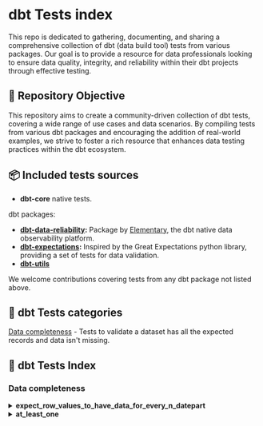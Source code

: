 # dbt Tests index

This repo is dedicated to gathering, documenting, and sharing a comprehensive collection of dbt (data build tool) tests from various packages.
Our goal is to provide a resource for data professionals looking to ensure data quality, integrity, and reliability within their dbt projects through effective testing.

## 🎯 Repository Objective

This repository aims to create a community-driven collection of dbt tests, covering a wide range of use cases and data scenarios. By compiling tests from various dbt packages and encouraging the addition of real-world examples, we strive to foster a rich resource that enhances data testing practices within the dbt ecosystem.

## 📦 Included tests sources

- **dbt-core** native tests.

dbt packages:
- **[dbt-data-reliability](https://github.com/elementary-data/dbt-data-reliability):** Package by [Elementary](https://www.elementary-data.com/), the dbt native data observability platform.
- **[dbt-expectations](https://github.com/calogica/dbt-expectations):** Inspired by the Great Expectations python library, providing a set of tests for data validation.
- **[dbt-utils](https://github.com/dbt-labs/dbt-utils)**

We welcome contributions covering tests from any dbt package not listed above.

## 🔎 dbt Tests categories

[Data completeness](#data-completeness) - Tests to validate a dataset has all the expected records and data isn't missing. 

## 🔎 dbt Tests Index

### Data completeness

<details>
<summary>
    <b>expect_row_values_to_have_data_for_every_n_datepart</b>
</summary>

The test ensures data completeness by verifying the presence of data for every specified interval unit in your date or timestamp column.
Essentially, it ensures that your dataset has data for every specified interval, such as every month, day, hour, etc., depending on your configuration.

Example use cases:

- **Financial reporting**: You're generating financial reports based on transaction data. By using this test with an interval of 1 for the month, you can ensure that your dataset has entries for every month, ensuring completeness in your financial reporting.
- **Web traffic analysis**: You need to analyze website traffic on an hourly basis. Using this test with an interval of 1 for the hour, you can ensure that your dataset has entries for every hour, allowing you to accurately analyze traffic patterns throughout the day.

**Test configuration**

Expects model to have values for every grouped `date_part`.
For example, this tests whether a model has data for every `day` (grouped on `date_col`) between either:

- The `min`/`max` value of the specified `date_col` (default).
- A specified `test_start_date` and/or `test_end_date`.

*Applies to:* Model, Seed, Source

```yaml
tests:
    - dbt_expectations.expect_row_values_to_have_data_for_every_n_datepart:
        date_col: date_day
        date_part: day # (Optional. Default is 'day')
        row_condition: "id is not null" # (Optional)
        test_start_date: 'yyyy-mm-dd' # (Optional. Replace 'yyyy-mm-dd' with a date. Default is 'None')
        test_end_date: 'yyyy-mm-dd' # (Optional. Replace 'yyyy-mm-dd' with a date. Default is 'None')
        exclusion_condition: statement # (Optional. See details below. Default is 'None')
```

([source](https://github.com/calogica/dbt-expectations/blob/main/README.md#expect_row_values_to_have_data_for_every_n_datepart))

</details>

<details>
<summary>
    <b>at_least_one</b>
</summary>

Asserts that the tested column has at least one value.
The test will probably be useful with grouping by another column. 

Example use cases:
- **Product events** - Some product events include the user email address, others don't. However, there must be an email for at least one event per user. 
The test `at_least_one` can be configured on `user_email` column with `group_by_columns: user_name` configuration. 

**Test configuration**

This test supports the `group_by_columns` parameter.

*Applies to:* Column

```yaml
 models:
  - name: model_name
    columns:
      - name: col_name
        tests:
          - dbt_utils.at_least_one:
              group_by_columns: ['customer_segment']
```

([source](https://github.com/dbt-labs/dbt-utils/blob/main/README.md#at_least_one))

</details>
